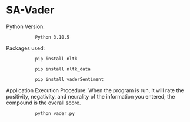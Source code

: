 # SA-Vader
Python Version: 
               
               Python 3.10.5

Packages used:

               pip install nltk

               pip install nltk_data
               
               pip install vaderSentiment
               
Application Execution Procedure: When the program is run, it will rate the positivity, negativity, and neurality of the information you entered; the compound is the overall score.

               python vader.py

